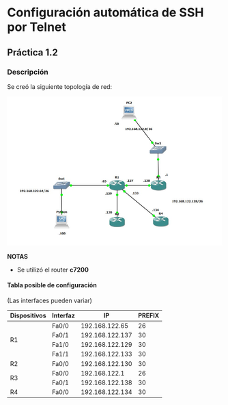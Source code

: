 # Configuración automática de SSH por Telnet
## Práctica 1.2
### Descripción

Se creó la siguiente topología de red:

![topology](./docs/images/topology.jpg)

**NOTAS**
- Se utilizó el router **c7200**

#### Tabla posible de configuración

(Las interfaces pueden variar)

<table>
<thead>
  <tr>
    <th>Dispositivos</th>
    <th>Interfaz</th>
    <th>IP</th>
    <th>PREFIX</th>
  </tr>
</thead>
<tbody>
  <tr>
    <td rowspan="4">R1</td>
    <td>Fa0/0</td>
    <td>192.168.122.65</td>
    <td>26</td>
  </tr>
  <tr>
    <td>Fa0/1</td>
    <td>192.168.122.137</td>
    <td>30</td>
  </tr>
  <tr>
    <td>Fa1/0</td>
    <td>192.168.122.129</td>
    <td>30</td>
  </tr>
  <tr>
    <td>Fa1/1</td>
    <td>192.168.122.133</td>
    <td>30</td>
  </tr>
  <tr>
    <td rowspan="1">R2</td>
    <td>Fa0/0</td>
    <td>192.168.122.130</td>
    <td>30</td>
  </tr>
  <tr>
    <td rowspan="2">R3</td>
    <td>Fa0/0</td>
    <td>192.168.122.1</td>
    <td>26</td>
  </tr>
  <tr>
    <td>Fa0/1</td>
    <td>192.168.122.138</td>
    <td>30</td>
  </tr>
  <tr>
    <td rowspan="1">R4</td>
    <td>Fa0/0</td>
    <td>192.168.122.134</td>
    <td>30</td>
  </tr>
</tbody>
</table>